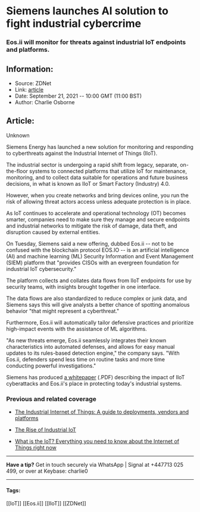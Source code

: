 # Siemens launches AI solution to fight industrial cybercrime
### Eos.ii will monitor for threats against industrial IoT endpoints and platforms.

## Information:
+ Source: ZDNet
+ Link: [article](https://www.zdnet.com/article/siemens-launches-ai-solution-to-fight-industrial-cybercrime/)
+ Date: September 21, 2021 -- 10:00 GMT (11:00 BST)
+ Author: Charlie Osborne


## Article:
Unknown

Siemens Energy has launched a new solution for monitoring and responding to cyberthreats against the Industrial Internet of Things (IIoT).


The industrial sector is undergoing a rapid shift from legacy, separate, on-the-floor systems to connected platforms that utilize IoT for maintenance, monitoring, and to collect data suitable for operations and future business decisions, in what is known as IIoT or Smart Factory (Industry) 4.0.  

However, when you create networks and bring devices online, you run the risk of allowing threat actors access unless adequate protection is in place. 

As IoT continues to accelerate and operational technology (OT) becomes smarter, companies need to make sure they manage and secure endpoints and industrial networks to mitigate the risk of damage, data theft, and disruption caused by external entities.  

On Tuesday, Siemens said a new offering, dubbed Eos.ii -- not to be confused with the blockchain protocol EOS.IO -- is an artificial intelligence (AI) and machine learning (ML) Security Information and Event Management (SIEM) platform that "provides CISOs with an evergreen foundation for industrial IoT cybersecurity." 

The platform collects and collates data flows from IIoT endpoints for use by security teams, with insights brought together in one interface.  

The data flows are also standardized to reduce complex or junk data, and Siemens says this will give analysts a better chance of spotting anomalous behavior "that might represent a cyberthreat." 






Furthermore, Eos.ii will automatically tailor defensive practices and prioritize high-impact events with the assistance of ML algorithms.  

"As new threats emerge, Eos.ii seamlessly integrates their known characteristics into automated defenses, and allows for easy manual updates to its rules-based detection engine," the company says. "With Eos.ii, defenders spend less time on routine tasks and more time conducting powerful investigations." 

Siemens has produced [a whitepaper](https://assets.siemens-energy.com/siemens/assets/api/uuid:c7ac7495-74a5-482f-81c7-fac6b45e5689/EOS.ii-Whitepaper-21-09-14.pdf) (.PDF) describing the impact of IIoT cyberattacks and Eos.ii's place in protecting today's industrial systems.  

###  Previous and related coverage

* [The Industrial Internet of Things: A guide to deployments, vendors and platforms](https://www.zdnet.com/article/the-industrial-internet-of-things-a-guide-to-deployments-vendors-and-platforms/)   

* [The Rise of Industrial IoT](https://www.zdnet.com/topic/the-rise-of-industrial-iot/)  

* [What is the IoT? Everything you need to know about the Internet of Things right now](https://www.zdnet.com/article/what-is-the-internet-of-things-everything-you-need-to-know-about-the-iot-right-now/)  




---

**Have a tip?** Get in touch securely via WhatsApp | Signal at +447713 025 499, or over at Keybase: charlie0



---





#### Tags:
[[IoT]] [[Eos.ii]] [[IIoT]] [[ZDNet]]
